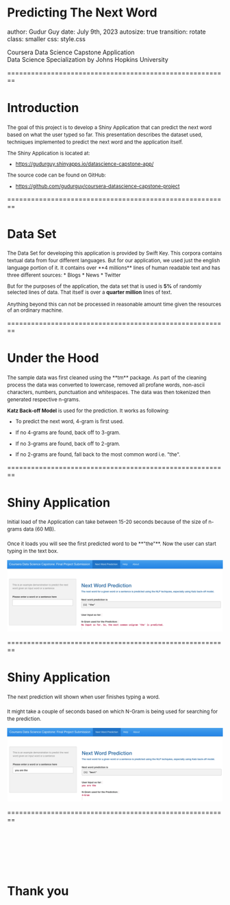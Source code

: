 Predicting The Next Word
========================================================
author: Gudur Guy
date:   July 9th, 2023
autosize: true
transition: rotate
class: smaller
css: style.css


Coursera Data Science Capstone Application<br />
Data Science Specialization by Johns Hopkins University<br />

========================================================
# **Introduction**

<small>
The goal of this project is to develop a Shiny Application 
that can predict the next word based on what the user typed so far.
This presentation describes the dataset used, techniques implemented to predict the next word and the application itself.

The Shiny Application is located at:

<ul>
    <li><a target="_blank" href="https://gudurguy.shinyapps.io/datascience-capstone-app/">https://gudurguy.shinyapps.io/datascience-capstone-app/</a></li>
</ul>

The source code can be found on GitHub:

<ul>
    <li><a target="_blank" href="https://github.com/gudurguy/coursera-datascience-capstone-project">https://github.com/gudurguy/coursera-datascience-capstone-project</a></li>
</ul>

</small>

========================================================
# **Data Set**

<small>
The Data Set for developing this application is provided by Swift Key. This corpora contains textual data from four different languages. But for our application, we used just the english language portion of it. It contains over **4 millions** lines of human readable text and has three different sources:
* Blogs
* News
* Twitter

But for the purposes of the application, the data set that is used is **5%** of randomly selected lines of data. That itself is over a **quarter million** lines of text. 
<br/>
<br/>
Anything beyond this can not be processed in reasonable amount time given the resources of an ordinary machine.



</small>

========================================================
# **Under the Hood**

<small>
The sample data was first cleaned using the **tm** package. As
part of the cleaning process the data was converted to
lowercase, removed all profane words, non-ascii characters,
numbers, punctuation and whitespaces. The data was then tokenized
then generated respective n-grams.

**Katz Back-off Model** is used for the prediction. It works as following:

* To predict the next word, 4-gram is first used.

* If no 4-grams are found, back off to 3-gram.

* If no 3-grams are found, back off to 2-gram.

* If no 2-grams are found, fall back to the most common word i.e. "the".

</small>

========================================================
# **Shiny Application**

<small>
Initial load of the Application can take between 15-20 seconds because of the size of n-grams data (60 MB).
<br/>
<br/>
Once it loads you will see the first predicted word to be **"the"**.
Now the user can start typing in the text box.
</small>

<a target="_blank"><img src="capstone-app1.png"></a>

========================================================
# **Shiny Application**

<small>
The next prediction will shown when user finishes typing a word.
<br/>
<br/>
It might take a couple of seconds based on which N-Gram is being used for 
searching for the prediction.
</small>

<a target="_blank"><img src="capstone-app2.png"></a>

========================================================
<br/>
<br/>
<br/>
<br/>
<br/>
<br/><br/>
# **Thank you**
